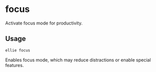 # focus

Activate focus mode for productivity.

## Usage
```sh
ellie focus
```

Enables focus mode, which may reduce distractions or enable special features. 